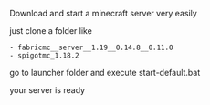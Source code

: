 Download and start a minecraft server very easily

just clone a folder like

    - fabricmc__server__1.19__0.14.8__0.11.0
    - spigotmc_1.18.2

go to launcher folder and execute start-default.bat

your server is ready